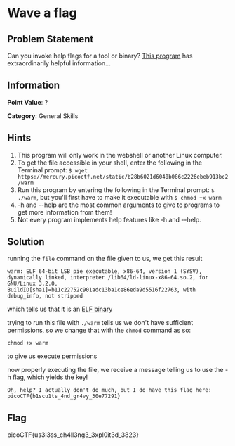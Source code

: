 # Wave a flag

## Problem Statement

Can you invoke help flags for a tool or binary? [This program](./warm) has extraordinarily helpful information...

## Information

**Point Value**: ?

**Category**: General Skills

## Hints

1. This program will only work in the webshell or another Linux computer.
2. To get the file accessible in your shell, enter the following in the Terminal prompt: `$ wget https://mercury.picoctf.net/static/b28b6021d6040b086c2226ebeb913bc2/warm`
3. Run this program by entering the following in the Terminal prompt: `$ ./warm`, but you'll first have to make it executable with `$ chmod +x warm`
4. -h and --help are the most common arguments to give to programs to get more information from them!
5. Not every program implements help features like -h and --help.

## Solution

running the `file` command on the file given to us, we get this result
```
warm: ELF 64-bit LSB pie executable, x86-64, version 1 (SYSV), dynamically linked, interpreter /lib64/ld-linux-x86-64.so.2, for GNU/Linux 3.2.0, BuildID[sha1]=b11c22752c901adc13ba1ce86eda9d5516f22763, with debug_info, not stripped
```
which tells us that it is an [ELF binary](https://www.baeldung.com/linux/executable-and-linkable-format-file#elf) 

trying to run this file with `./warm` tells us we don't have sufficient permissions, so we change that with the `chmod` command as so:
```
chmod +x warm
```
to give us execute permissions

now properly executing the file, we receive a message telling us to use the -h flag, which yields the key!
```
Oh, help? I actually don't do much, but I do have this flag here: picoCTF{b1scu1ts_4nd_gr4vy_30e77291}
```


## Flag

picoCTF{us3l3ss_ch4ll3ng3_3xpl0it3d_3823}
